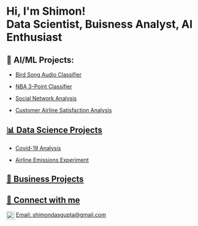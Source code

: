 <h1>Hi, I'm Shimon! <br/>Data Scientist</a>,  Buisness Analyst</a>, AI Enthusiast</a></h1>

<h2>🤖 AI/ML Projects:</h2>

  - <a href="https://github.com/ShimonDasgupta/Bird-Song-Audio-Classifier">Bird Song Audio Classifier
    
  - <a href="https://github.com/ShimonDasgupta/NBA-3-Point-AVG/tree/main">NBA 3-Point Classifier

  - <a href="https://github.com/ShimonDasgupta/Social_Network-Analysis">Social Network Analysis

  - <a href="https://github.com/ShimonDasgupta/Airline-Customer-Satisfaction">Customer Airline Satisfaction Analysis
<h2>📊 Data Science Projects</h2>

  - <a href="https://github.com/ShimonDasgupta/Covid-19-Analysis">Covid-19 Analysis

  - <a href="https://github.com/ShimonDasgupta/Airline-Emissions-Experiment">Airline Emissions Experiment 

<h2>💼 Business Projects</h2>

<h2>🤳 Connect with me </h2>

  Email: shimondasgupta@gmail.com
[<img align="left" alt="JoshMadakor | LinkedIn" width="22px" src="https://cdn.jsdelivr.net/npm/simple-icons@v3/icons/linkedin.svg" />][linkedin]



[linkedin]: https://www.linkedin.com/in/shimon-dasgupta


<!--


